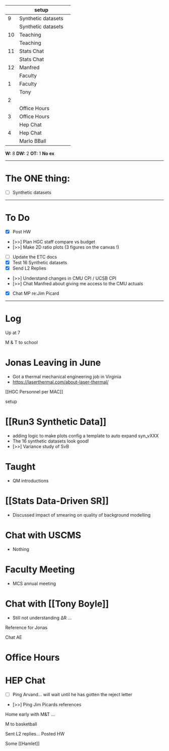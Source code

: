 
|     | setup              |     |
| --- | ------------------ | --- |
| 9   | Synthetic datasets |     |
|     | Synthetic datasets |     |
| 10  | Teaching           |     |
|     | Teaching           |     |
| 11  | Stats Chat         |     |
|     | Stats Chat         |     |
| 12  | Manfred            |     |
|     | Faculty            |     |
| 1   | Faculty            |     |
|     | Tony               |     |
| 2   |                    |     |
|     | Office Hours       |     |
| 3   | Office Hours       |     |
|     | Hep Chat           |     |
| 4   | Hep Chat           |     |
|     | Marlo BBall        |     |

**W:** 8
**DW:** 2
**OT:** 1
 **No ex**

---
# The ONE thing: 
- [ ] Synthetic datasets

---
# To Do

- [x] Post HW
- [>>] Plan HGC staff compare vs budget
- [>>] Make 2D ratio plots (3 figures on the canvas !)
- [ ] Update the ETC docs
- [x]  Test 16 Synthetic datasets
- [x] Send L2 Replies
- [>>] Understand changes in CMU CPI / UCSB CPI
- [>>] Chat Manfred about giving me access to the CMU actuals 
- [x] Chat MP re:Jim Picard

---

# Log

Up at 7 

M & T to school 

# Jonas Leaving in June
- Got a thermal mechanical engineering job in Virginia  
- https://laserthermal.com/about-laser-thermal/

[[HGC Personnel per MAC]]

setup

# [[Run3 Synthetic Data]]
- adding logic to make plots config a template to auto expand syn_vXXX
- The 16 synthetic datasets look good! 
- [>>] Variance study of SvB

# Taught 
- QM introductions

# [[Stats Data-Driven SR]]
- Discussed impact of smearing on quality of background modelling

# Chat with USCMS
- Nothing

# Faculty Meeting
- MCS annual meeting

# Chat with [[Tony Boyle]]
- Still not understanding ΔR ... 


Reference for Jonas

Chat AE

# Office Hours


# HEP Chat
- [ ] Ping Arvand... will wait until he has gotten the reject letter
- [>>] Ping Jim Picards references

Home early with M&T ... 

M to basketball 

Sent L2 replies... Posted HW

Some [[Hamlet]]